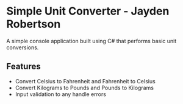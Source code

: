 # Simple Unit Converter - Jayden Robertson

A simple console application built using C# that performs basic unit conversions.

## Features
- Convert Celsius to Fahrenheit and Fahrenheit to Celsius
- Convert Kilograms to Pounds and Pounds to Kilograms
- Input validation to any handle errors
